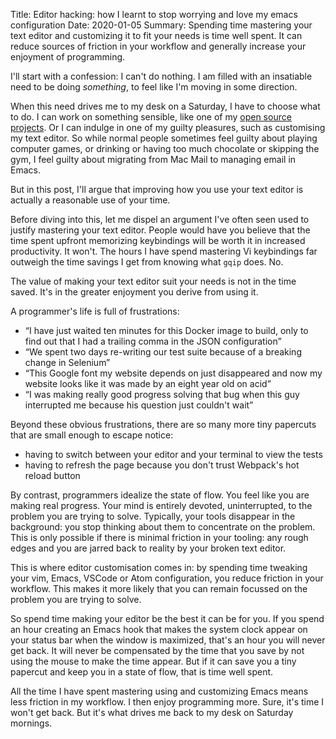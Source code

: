 Title: Editor hacking: how I learnt to stop worrying and love my emacs configuration
Date: 2020-01-05
Summary: Spending time mastering your text editor and customizing it to fit your needs is time well spent. It can reduce sources of friction in your workflow and generally increase your enjoyment of programming.

I'll start with a confession: I can't do nothing. I am filled with an insatiable need to be doing *something*, to feel like I'm moving in some direction. 

When this need drives me to my desk on a Saturday, I have to choose what to do. I can work on something sensible, like one of my [open source projects](/code.html). Or I can indulge in one of my guilty pleasures, such as customising my text editor. So while normal people sometimes feel guilty about playing computer games, or drinking or having too much chocolate or skipping the gym, I feel guilty about migrating from Mac Mail to managing email in Emacs.

But in this post, I'll argue that improving how you use your text editor is actually a reasonable use of your time.

Before diving into this, let me dispel an argument I've often seen used to justify mastering your text editor. People would have you believe that the time spent upfront memorizing keybindings will be worth it in increased productivity. It won't. The hours I have spend mastering Vi keybindings far outweigh the time savings I get from knowing what `gqip` does. No.

The value of making your text editor suit your needs is not in the time saved. It's in the greater enjoyment you derive from using it.

A programmer's life is full of frustrations:

- “I have just waited ten minutes for this Docker image to build, only to find out that I had a trailing comma in the JSON configuration”
- “We spent two days re-writing our test suite because of a breaking change in Selenium”
- “This Google font my website depends on just disappeared and now my website looks like it was made by an eight year old on acid”
- “I was making really good progress solving that bug when this guy interrupted me because his question just couldn't wait”

Beyond these obvious frustrations, there are so many more tiny papercuts that are small enough to escape notice:

- having to switch between your editor and your terminal to view the tests
- having to refresh the page because you don't trust Webpack's hot reload button

By contrast, programmers idealize the state of flow. You feel like you are making real progress. Your mind is entirely devoted, uninterrupted, to the problem you are trying to solve. Typically, your tools disappear in the background: you stop thinking about them to concentrate on the problem. This is only possible if there is minimal friction in your tooling: any rough edges and you are jarred back to reality by your broken text editor.

This is where editor customisation comes in: by spending time tweaking your vim, Emacs, VSCode or Atom configuration, you reduce friction in your workflow. This makes it more likely that you can remain focussed on the problem you are trying to solve.

So spend time making your editor be the best it can be for you. If you spend an hour creating an Emacs hook that makes the system clock appear on your status bar when the window is maximized, that's an hour you will never get back. It will never be compensated by the time that you save by not using the mouse to make the time appear. But if it can save you a tiny papercut and keep you in a state of flow, that is time well spent.

All the time I have spent mastering using and customizing Emacs means less friction in my workflow. I then enjoy programming more. Sure, it's time I won't get back. But it's what drives me back to my desk on Saturday mornings.
